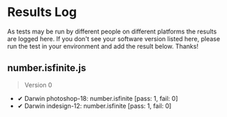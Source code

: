 # Results Log

As tests may be run by different people on different platforms the results are logged here. If you don't see your software version listed here, please run the test in your environment and add the result below. Thanks!

## number.isfinite.js

> Version 0

- ✔ Darwin photoshop-18: number.isfinite [pass: 1, fail: 0]
- ✔ Darwin indesign-12: number.isfinite [pass: 1, fail: 0]